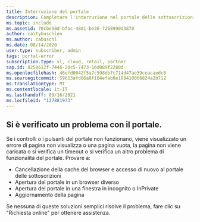 ```yaml
---
title: Interruzione del portale
description: Completare l'interruzione nel portale delle sottoscrizioni.
ms.topic: include
ms.assetid: 70cbe98d-bfac-4801-be36-7268990d3870
author: caitybuschlen
ms.author: cabuschl
ms.date: 08/14/2020
user.type: subscriber, admin
tags: portal-error
subscription.type: vl, cloud, retail, partner
sap.id: 8250612f-7446-20c5-7473-16d089f2280d
ms.openlocfilehash: 46efd0042f5a7c598db7c714d47ae39ceacaedc0
ms.sourcegitcommit: 59613afd06a8f184efab8e108410066824a2b712
ms.translationtype: MT
ms.contentlocale: it-IT
ms.lasthandoff: 09/16/2021
ms.locfileid: "127881973"
---
```

## <a name="were-sorry-to-hear-that-youre-experiencing-an-issue-with-the-portal"></a>Si è verificato un problema con il portale. 

Se i controlli o i pulsanti del portale non funzionano, viene visualizzato un errore di pagina non visualizza o una pagina vuota, la pagina non viene caricata o si verifica un timeout o si verifica un altro problema di funzionalità del portale. Provare a: 

* Cancellazione della cache del browser e accesso di nuovo al portale delle sottoscrizioni 
* Apertura del portale in un browser diverso 
* Apertura del portale in una finestra in incognito o InPrivate 
* Aggiornamento della pagina  

Se nessuna di queste soluzioni semplici risolve il problema, fare clic su "Richiesta online" per ottenere assistenza.